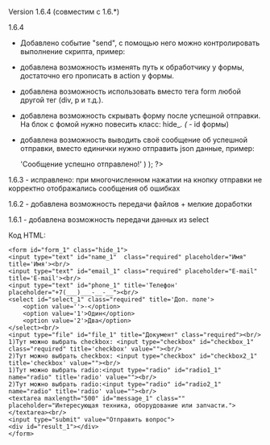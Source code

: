 Version 1.6.4 (совместим с 1.6.*)

1.6.4 
- Добавлено событие "send", с помощью него можно контролировать выполнение скрипта, пример:

	<script>
		$(document).on( 'send', function( event, param ) {
			console.log( param );
		});
	</script>		

- добавлена возможность изменять путь к обработчику у формы, достаточно его прописать в action у формы. 
- добавлена возможность использовать вместо тега form любой другой тег (div, p и т.д.). 
- добавлена возможность скрывать форму после успешной отправки. На блок с фомой нужно повесить класc: hide_*. (* - id формы) 
- добавлена возможность выводить своё сообщение об успешной отправки, вместо единички нужно отправить json данные, пример:
	<?php
		echo json_encode(
			array(
				'good' => 'Сообщение успешно отправлено!'
			)
		);
	?>		
1.6.3 - исправлено: при многочисленном нажатии на кнопку отправки не корректно отображались сообщения об ошибках

1.6.2 - добавлена возможность передачи файлов + мелкие доработки

1.6.1 - добавлена возможность передачи данных из select

Код HTML:

<!doctype html>
<html>
    <head>
    <title>send</title>
    <meta charset='utf-8' />
	<script src="//ajax.googleapis.com/ajax/libs/jquery/1.8.2/jquery.min.js"></script>
	<script src="/js/send.1.6.4.js"></script>
</head>
<body>

	<form id="form_1" class="hide_1">
	<input type="text" id="name_1"  class="required" placeholder="Имя" title='Имя'><br/>
	<input type="text" id="email_1" class="required" placeholder="E-mail" title='E-mail'><br/>
	<input type="text" id="phone_1" title='Телефон' placeholder="+7(___)___-__-__"><br/>
	<select id="select_1" class="required" title='Доп. поле'>
		<option value=''>-</option>
		<option value='1'>Один</option>
		<option value='2'>Два</option>
	</select><br/>
	<input type="file" id="file_1" title="Документ" class="required"><br/>
	1)Тут можно выбрать checkbox: <input type="checkbox" id="checkbox_1" class="required" title='checkbox' value=""><br/>
	2)Тут можно выбрать checkbox: <input type="checkbox" id="checkbox2_1" title='checkbox' value=""><br/>
	1)Тут можно выбрать radio:<input type="radio" id="radio1_1" name="radio" title='radio' value=""><br/>
	2)Тут можно выбрать radio:<input type="radio" id="radio2_1" name="radio" title='radio' value=""><br/>
	<textarea maxlength="500" id="message_1" class="" placeholder="Интересующая техника, оборудование или запчасти."></textarea><br/>
	<input type="submit" value="Отправить вопрос"> 
	<div id="result_1"></div>
	</form>
  
</body>
</html>	
